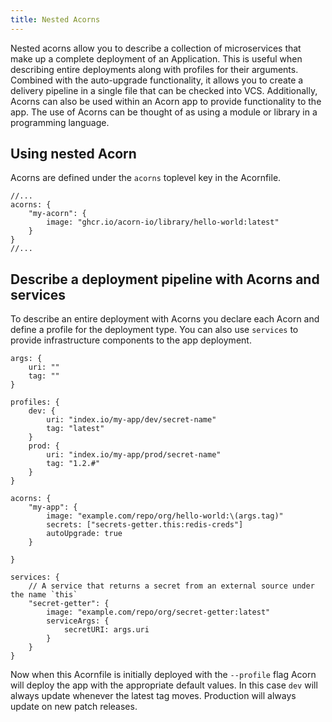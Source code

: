 ```yaml
---
title: Nested Acorns
---
```


Nested acorns allow you to describe a collection of microservices that make up a complete deployment of an Application. This is useful when describing entire deployments along with profiles for their arguments. Combined with the auto-upgrade functionality, it allows you to create a delivery pipeline in a single file that can be checked into VCS. Additionally, Acorns can also be used within an Acorn app to provide functionality to the app. The use of Acorns can be thought of as using a module or library in a programming language.

## Using nested Acorn

Acorns are defined under the `acorns` toplevel key in the Acornfile.

```acorn
//...
acorns: {
    "my-acorn": {
        image: "ghcr.io/acorn-io/library/hello-world:latest"
    }
}
//...
```

## Describe a deployment pipeline with Acorns and services

To describe an entire deployment with Acorns you declare each Acorn and define a profile for the deployment type. You can also use `services` to provide infrastructure components to the app deployment.

```acorn
args: {
    uri: ""
    tag: ""
}

profiles: {
    dev: {
        uri: "index.io/my-app/dev/secret-name"
        tag: "latest"
    }
    prod: {
        uri: "index.io/my-app/prod/secret-name"
        tag: "1.2.#"
    }
}

acorns: {
    "my-app": {
        image: "example.com/repo/org/hello-world:\(args.tag)"
        secrets: ["secrets-getter.this:redis-creds"]
        autoUpgrade: true
    }

}

services: {
    // A service that returns a secret from an external source under the name `this`
    "secret-getter": {
        image: "example.com/repo/org/secret-getter:latest"
        serviceArgs: {
            secretURI: args.uri
        }
    }
}
```

Now when this Acornfile is initially deployed with the `--profile` flag Acorn will deploy the app with the appropriate default values. In this case `dev` will always update whenever the latest tag moves. Production will always update on new patch releases.
